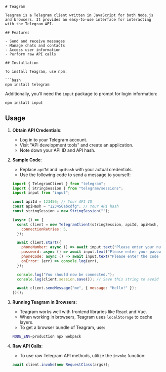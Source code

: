 ```
# Teagram

Teagram is a Telegram client written in JavaScript for both Node.js and browsers. It provides an easy-to-use interface for interacting with the Telegram API.

## Features

- Send and receive messages
- Manage chats and contacts
- Access user information
- Perform raw API calls

## Installation

To install Teagram, use npm:

```bash
npm install telegram
```

Additionally, you'll need the `input` package to prompt for login information:

```bash
npm install input
```

## Usage

1. **Obtain API Credentials**:
   - Log in to your Telegram account.
   - Visit "API development tools" and create an application.
   - Note down your API ID and API hash.

2. **Sample Code**:
   - Replace `apiId` and `apiHash` with your actual credentials.
   - Use the following code to send a message to yourself:

   ```javascript
   import { TelegramClient } from "telegram";
   import { StringSession } from "telegram/sessions";
   import input from "input";

   const apiId = 123456; // Your API ID
   const apiHash = "123456abcdfg"; // Your API hash
   const stringSession = new StringSession("");

   (async () => {
     const client = new TelegramClient(stringSession, apiId, apiHash, {
       connectionRetries: 5,
     });

     await client.start({
       phoneNumber: async () => await input.text("Please enter your number: "),
       password: async () => await input.text("Please enter your password: "),
       phoneCode: async () => await input.text("Please enter the code you received: "),
       onError: (err) => console.log(err),
     });

     console.log("You should now be connected.");
     console.log(client.session.save()); // Save this string to avoid logging in again

     await client.sendMessage("me", { message: "Hello!" });
   })();
   ```

3. **Running Teagram in Browsers**:
   - Teagram works well with frontend libraries like React and Vue.
   - When working in browsers, Teagram uses `localStorage` to cache layers.
   - To get a browser bundle of Teagram, use:

   ```bash
   NODE_ENV=production npx webpack
   ```

4. **Raw API Calls**:
   - To use raw Telegram API methods, utilize the `invoke` function:

   ```javascript
   await client.invoke(new RequestClass(args));
   ```

